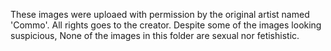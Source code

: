 These images were uploaed with permission by the original artist named 'Commo'. All rights goes to the creator.
Despite some of the images looking suspicious, None of the images in this folder are sexual nor fetishistic.
